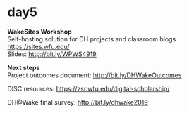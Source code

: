 # day5
<b>WakeSites Workshop</b><br> 
Self-hosting solution for DH projects and classroom blogs<br>
https://sites.wfu.edu/<br>
Slides: http://bit.ly/WPWS4919<br>

<b>Next steps</b><br>
Project outcomes document: http://bit.ly/DHWakeOutcomes

DISC resources: https://zsr.wfu.edu/digital-scholarship/

DH@Wake final survey: http://bit.ly/dhwake2019 
